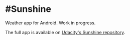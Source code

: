 #Sunshine
=========

Weather app for Android. Work in progress.

The full app is available on [Udacity's Sunshine repository](github.com/udacity/sunshine).
